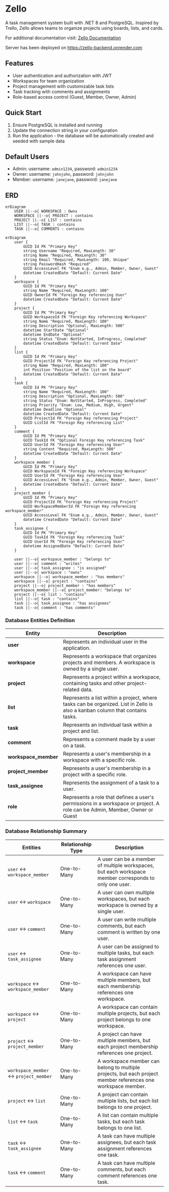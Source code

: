 # Zello

A task management system built with .NET 8 and PostgreSQL. Inspired by Trello, Zello allows teams to organize projects using boards, lists, and cards.

For additional documentation visit: [Zello Documentation](https://kelo221.github.io/fs19_CSharp_Teamwork/)

Server has been deployed on https://zello-backend.onrender.com

## Features
- User authentication and authorization with JWT
- Workspaces for team organization
- Project management with customizable task lists
- Task tracking with comments and assignments
- Role-based access control (Guest, Member, Owner, Admin)

## Quick Start
1. Ensure PostgreSQL is installed and running
2. Update the connection string in your configuration
3. Run the application - the database will be automatically created and seeded with sample data

## Default Users
- Admin: username: `admin1234`, password: `admin1234`
- Owner: username: `johnjohn`, password: `johnjohn`
- Member: username: `janejane`, password: `janejane`

## ERD

```mermaid
erDiagram
    USER ||--o{ WORKSPACE : Owns
    WORKSPACE ||--o{ PROJECT : contains
    PROJECT ||--o{ LIST : contains
    LIST ||--o{ TASK : contains
    TASK ||--o{ COMMENTS : contains
```

```mermaid
erDiagram
    user {
        GUID Id PK "Primary Key"
        string Username "Required, MaxLength: 30"
        string Name "Required, MaxLength: 30"
        string Email "Required, MaxLength: 100, Unique"
        string PasswordHash "Required"
        GUID AccessLevel FK "Enum e.g., Admin, Member, Owner, Guest"
        datetime CreatedDate "Default: Current Date"
    }
    workspace {
        GUID Id PK "Primary Key"
        string Name "Required, MaxLength: 100"
        GUID OwnerId FK "Foreign Key referencing User"
        datetime CreatedDate "Default: Current Date"
    }
    project {
        GUID Id PK "Primary Key"
        GUID WorkspaceId FK "Foreign Key referencing Workspace"
        string Name "Required, MaxLength: 100"
        string Description "Optional, MaxLength: 500"
        datetime StartDate "Optional"
        datetime EndDate "Optional"
        string Status "Enum: NotStarted, InProgress, Completed"
        datetime CreatedDate "Default: Current Date"
    }
    list {
        GUID Id PK "Primary Key"
        GUID ProjectId FK "Foreign Key referencing Project"
        string Name "Required, MaxLength: 100"
        int Position "Position of the list on the board"
        datetime CreatedDate "Default: Current Date"
    }
    task {
        GUID Id PK "Primary Key"
        string Name "Required, MaxLength: 100"
        string Description "Optional, MaxLength: 500"
        string Status "Enum: NotStarted, InProgress, Completed"
        string Priority "Enum: Low, Medium, High, Urgent"
        datetime Deadline "Optional"
        datetime CreatedDate "Default: Current Date"
        GUID ProjectId FK "Foreign Key referencing Project"
        GUID ListId FK "Foreign Key referencing List"
    }
    comment {
        GUID Id PK "Primary Key"
        GUID TaskId FK "Optional Foreign Key referencing Task"
        GUID UserId FK "Foreign Key referencing User"
        string Content "Required, MaxLength: 500"
        datetime CreatedDate "Default: Current Date"
    }
    workspace_member {
        GUID Id PK "Primary Key"
        GUID WorkspaceId FK "Foreign Key referencing Workspace"
        GUID UserId FK "Foreign Key referencing User"
        GUID AccessLevel FK "Enum e.g., Admin, Member, Owner, Guest"
        datetime CreatedDate "Default: Current Date"
    }
    project_member {
        GUID Id PK "Primary Key"
        GUID ProjectId FK "Foreign Key referencing Project"
        GUID WorkspaceMemberId FK "Foreign Key referencing workspace_member"
        GUID AccessLevel FK "Enum e.g., Admin, Member, Owner, Guest"
        datetime CreatedDate "Default: Current Date"
    }
    task_assignee {
        GUID Id PK "Primary Key"
        GUID TaskId FK "Foreign Key referencing Task"
        GUID UserId FK "Foreign Key referencing User"
        datetime AssignedDate "Default: Current Date"
    }
    
    user ||--o{ workspace_member : "belongs to"
    user ||--o{ comment : "writes"
    user ||--o{ task_assignee : "is assigned"
    user ||--o{ workspace : "owns"
    workspace ||--o| workspace_member : "has members"
    workspace ||--o| project : "contains"
    project ||--o| project_member : "has members"
    workspace_member ||--o{ project_member: "belongs to"
    project ||--o{ list : "contains"
    list ||--o{ task : "contains"
    task ||--o{ task_assignee : "has assignees"
    task ||--o{ comment : "has comments"
```

### Database Entities Definition

| Entity               | Description                                                         |
|----------------------|---------------------------------------------------------------------|
| **user**             | Represents an individual user in the application.                  |
| **workspace**        | Represents a workspace that organizes projects and members. A workspace is owned by a single user.       |
| **project**          | Represents a project within a workspace, containing tasks and other project-related data. |
| **list**             | Represents a list within a project, where tasks can be organized. List in Zello is also a kanban column that contains tasks.              |
| **task**             | Represents an individual task within a project and list.           |
| **comment**          | Represents a comment made by a user on a task.                     |
| **workspace_member** | Represents a user's membership in a workspace with a specific role. |
| **project_member**   | Represents a user's membership in a project with a specific role. |
| **task_assignee**    | Represents the assignment of a task to a user.                     |
| **role**             | Represents a role that defines a user's permissions in a workspace or project. A role can be Admin, Member, Owner or Guest |

### Database Relationship Summary

| Entities                          | Relationship Type | Description                                                                                                   |
|-----------------------------------|-------------------|---------------------------------------------------------------------------------------------------------------|
| `user` ↔ `workspace_member`       | One-to-Many       | A user can be a member of multiple workspaces, but each workspace member corresponds to only one user.        |
| `user` ↔ `workspace`              | One-to-Many       | A user can own multiple workspaces, but each workspace is owned by a single user.                             |
| `user` ↔ `comment`                | One-to-Many       | A user can write multiple comments, but each comment is written by one user.                                  |
| `user` ↔ `task_assignee`          | One-to-Many       | A user can be assigned to multiple tasks, but each task assignment references one user.                       |
| `workspace` ↔ `workspace_member`  | One-to-Many       | A workspace can have multiple members, but each membership references one workspace.                          |
| `workspace` ↔ `project`           | One-to-Many       | A workspace can contain multiple projects, but each project belongs to one workspace.                         |
| `project` ↔ `project_member`      | One-to-Many       | A project can have multiple members, but each project membership references one project.                      |
| `workspace_member` ↔ `project_member` | One-to-Many    | A workspace member can belong to multiple projects, but each project member references one workspace member.  |
| `project` ↔ `list`                | One-to-Many       | A project can contain multiple lists, but each list belongs to one project.                                   |
| `list` ↔ `task`                   | One-to-Many       | A list can contain multiple tasks, but each task belongs to one list.                                         |
| `task` ↔ `task_assignee`          | One-to-Many       | A task can have multiple assignees, but each task assignment references one task.                             |
| `task` ↔ `comment`                | One-to-Many       | A task can have multiple comments, but each comment references one task.                                      |
